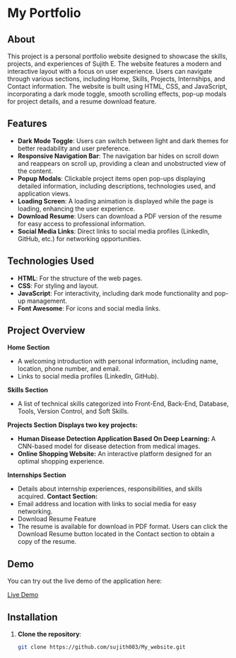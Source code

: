 # My Portfolio

## About

This project is a personal portfolio website designed to showcase the skills, projects, and experiences of Sujith E. The website features a modern and interactive layout with a focus on user experience. Users can navigate through various sections, including Home, Skills, Projects, Internships, and Contact information. The website is built using HTML, CSS, and JavaScript, incorporating a dark mode toggle, smooth scrolling effects, pop-up modals for project details, and a resume download feature.

## Features

- **Dark Mode Toggle**: Users can switch between light and dark themes for better readability and user preference.
- **Responsive Navigation Bar**: The navigation bar hides on scroll down and reappears on scroll up, providing a clean and unobstructed view of the content.
- **Popup Modals**: Clickable project items open pop-ups displaying detailed information, including descriptions, technologies used, and application views.
- **Loading Screen**: A loading animation is displayed while the page is loading, enhancing the user experience.
- **Download Resume**: Users can download a PDF version of the resume for easy access to professional information.
- **Social Media Links**: Direct links to social media profiles (LinkedIn, GitHub, etc.) for networking opportunities.

## Technologies Used

- **HTML**: For the structure of the web pages.
- **CSS**: For styling and layout.
- **JavaScript**: For interactivity, including dark mode functionality and pop-up management.
- **Font Awesome**: For icons and social media links.

## Project Overview
**Home Section**
- A welcoming introduction with personal information, including name, location, phone number, and email.
- Links to social media profiles (LinkedIn, GitHub).

**Skills Section**
- A list of technical skills categorized into Front-End, Back-End, Database, Tools, Version Control, and Soft Skills.

**Projects Section**
**Displays two key projects:**
- **Human Disease Detection Application Based On Deep Learning:** A CNN-based model for disease detection from medical images.
- **Online Shopping Website:** An interactive platform designed for an optimal shopping experience.

**Internships Section**
- Details about internship experiences, responsibilities, and skills acquired.
**Contact Section:**
- Email address and location with links to social media for easy networking.
- Download Resume Feature
- The resume is available for download in PDF format. Users can click the Download Resume button located in the Contact section to obtain a copy of the resume.

## Demo

You can try out the live demo of the application here:

[Live Demo](https://sujith-flame.vercel.app/)


## Installation

1. **Clone the repository**:
   ```bash
   git clone https://github.com/sujith003/My_website.git
